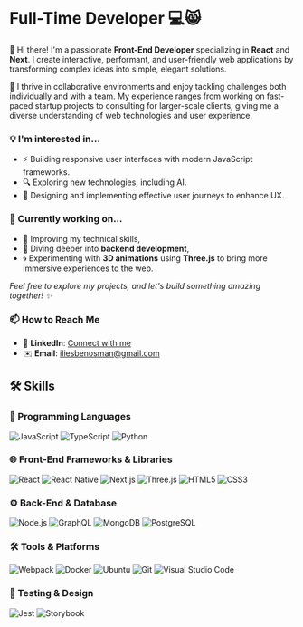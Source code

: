 # Full-Time Developer 💻😸

👋 Hi there! I'm a passionate **Front-End Developer** specializing in **React** and **Next**. I create interactive, performant, and user-friendly web applications by transforming complex ideas into simple, elegant solutions.

🤝 I thrive in collaborative environments and enjoy tackling challenges both individually and with a team. My experience ranges from working on fast-paced startup projects to consulting for larger-scale clients, giving me a diverse understanding of web technologies and user experience.

### 💡 I'm interested in...
- ⚡ Building responsive user interfaces with modern JavaScript frameworks.
- 🔍 Exploring new technologies, including AI.
- 🎨 Designing and implementing effective user journeys to enhance UX.

### 🔭 Currently working on...
- 🚀 Improving my technical skills,
- 🐍 Diving deeper into **backend development**,
- 🌀 Experimenting with **3D animations** using **Three.js** to bring more immersive experiences to the web.

*Feel free to explore my projects, and let's build something amazing together! ✨*

### 📫 How to Reach Me
- 💼 **LinkedIn**: [Connect with me](https://www.linkedin.com/in/ilies-benosman-2436ba19a/)
- ✉️ **Email**: [iliesbenosman@gmail.com](mailto:iliesbenosman@gmail.com)


## 🛠️ Skills

### 🚀 Programming Languages
<p align="left">
  <img src="https://img.shields.io/badge/-JavaScript-%23F7DF1E?logo=javascript&logoColor=black&style=flat" alt="JavaScript"/>
  <img src="https://img.shields.io/badge/-TypeScript-%23007ACC?logo=typescript&logoColor=white&style=flat" alt="TypeScript"/>
  <img src="https://img.shields.io/badge/-Python-%233776AB?logo=python&logoColor=white&style=flat" alt="Python"/>
</p>

### 🌐 Front-End Frameworks & Libraries
<p align="left">
  <img src="https://img.shields.io/badge/-React-%2361DAFB?logo=react&logoColor=black&style=flat" alt="React"/>
  <img src="https://img.shields.io/badge/-React%20Native-%2361DAFB?logo=react&logoColor=black&style=flat" alt="React Native"/>
  <img src="https://img.shields.io/badge/-Next.js-%23A3EEFF?logo=nextdotjs&logoColor=black&style=flat" alt="Next.js"/>
  <img src="https://img.shields.io/badge/-Three.js-%23326CE5?logo=threedotjs&logoColor=white&style=flat" alt="Three.js"/>
  <img src="https://img.shields.io/badge/-HTML5-%23E34F26?logo=html5&logoColor=white&style=flat" alt="HTML5"/>
  <img src="https://img.shields.io/badge/-CSS3-%231572B6?logo=css3&logoColor=white&style=flat" alt="CSS3"/>
</p>

### ⚙️ Back-End & Database
<p align="left">
  <img src="https://img.shields.io/badge/-Node.js-%23339933?logo=node.js&logoColor=white&style=flat" alt="Node.js"/>
  <img src="https://img.shields.io/badge/-GraphQL-%23E10098?logo=graphql&logoColor=white&style=flat" alt="GraphQL"/>
  <img src="https://img.shields.io/badge/-MongoDB-%2347A248?logo=mongodb&logoColor=white&style=flat" alt="MongoDB"/>
  <img src="https://img.shields.io/badge/-PostgreSQL-%23336791?logo=postgresql&logoColor=white&style=flat" alt="PostgreSQL"/>
</p>

### 🛠️ Tools & Platforms
<p align="left">
  <img src="https://img.shields.io/badge/-Webpack-%238DD6F9?logo=webpack&logoColor=black&style=flat" alt="Webpack"/>
  <img src="https://img.shields.io/badge/-Docker-%232496ED?logo=docker&logoColor=white&style=flat" alt="Docker"/>
  <img src="https://img.shields.io/badge/-Ubuntu-%23E95420?logo=ubuntu&logoColor=white&style=flat" alt="Ubuntu"/>
  <img src="https://img.shields.io/badge/-Git-%23F05032?logo=git&logoColor=white&style=flat" alt="Git"/>
  <img src="https://img.shields.io/badge/-Visual%20Studio%20Code-%23007ACC?logo=visualstudiocode&logoColor=white&style=flat" alt="Visual Studio Code"/>
</p>

### 🧪 Testing & Design
<p align="left">
  <img src="https://img.shields.io/badge/-Jest-%23C21325?logo=jest&logoColor=white&style=flat" alt="Jest"/>
  <img src="https://img.shields.io/badge/-Storybook-%23FF4785?logo=storybook&logoColor=white&style=flat" alt="Storybook"/>
</p>
